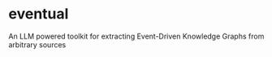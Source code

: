 # eventual
An LLM powered toolkit for extracting Event-Driven Knowledge Graphs from arbitrary sources
